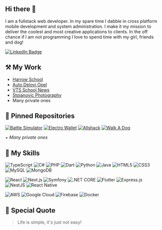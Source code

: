 ## Hi there 👋

I am a fullstack web developer. In my spare time I dabble in cross platform mobile development and system administration. I make it my mission to deliver the coolest and most creative applications to clients. In the off chance if I am not programming I love to spend time with my girl, friends and dog!

[![LinkedIn Badge](https://img.shields.io/badge/LinkedIn-Profile-informational?style=flat&logo=linkedin&logoColor=white&color=0D76A8)](https://www.linkedin.com/in/lukoni/)

## ⚒ My Work

- [Harrow School](https://harrow.edu.rs)
- [Auto Delovi Opel](https://autodeloviopel.rs)
- [VTS School News](http://news.vts.su.ac.rs)
- [Stojanovic Photography](https://stojanovicphotography.com)
- Many private ones

## 📌 Pinned Repositories

[![Battle Simulator](https://github-readme-stats.vercel.app/api/pin/?username=LukaPatarcic&repo=battle-simulator)](https://github.com/LukaPatarcic/battle-simulator)
[![Electro Wallet](https://github-readme-stats.vercel.app/api/pin/?username=LukaPatarcic&repo=eletro-wallet)](https://github.com/LukaPatarcic/eletro-wallet)
[![Allshack](https://github-readme-stats.vercel.app/api/pin/?username=LukaPatarcic&repo=Allshack)](https://github.com/LukaPatarcic/Allshack)
[![Walk A Dog](https://github-readme-stats.vercel.app/api/pin/?username=LukaPatarcic&repo=walkadog)](https://github.com/LukaPatarcic/walkadog)

\+ *Many private ones*

## 💼 My Skills

![TypeScript](https://img.shields.io/badge/typescript-%23007ACC.svg?style=for-the-badge&logo=typescript&logoColor=white)
![C#](https://img.shields.io/badge/C%23-239120?style=for-the-badge&logo=c-sharp&logoColor=white)
![PHP](https://img.shields.io/badge/PHP-777BB4?style=for-the-badge&logo=php&logoColor=white)
![Dart](https://img.shields.io/badge/Dart-0175C2?style=for-the-badge&logo=dart&logoColor=white)
![Python](https://img.shields.io/badge/Python-3776AB?style=for-the-badge&logo=python&logoColor=white)
![Java](https://img.shields.io/badge/java-%23ED8B00.svg?style=for-the-badge&logo=java&logoColor=white)
![HTML5](https://img.shields.io/badge/HTML5-E34F26?style=for-the-badge&logo=html5&logoColor=white)
![CSS3](https://img.shields.io/badge/CSS3-1572B6?style=for-the-badge&logo=css3&logoColor=white)
![MySQL](https://img.shields.io/badge/MySQL-00000F?style=for-the-badge&logo=mysql&logoColor=white)
![MongoDB](https://img.shields.io/badge/MongoDB-4EA94B?style=for-the-badge&logo=mongodb&logoColor=white)


![React](https://img.shields.io/badge/React-20232A?style=for-the-badge&logo=react&logoColor=61DAFB)
![Next.js](https://img.shields.io/badge/Next-black?style=for-the-badge&logo=next.js&logoColor=white)
![Symfony](https://img.shields.io/badge/symfony-%23000000.svg?style=for-the-badge&logo=symfony&logoColor=white)
![.NET CORE](https://img.shields.io/badge/.NET-5C2D91?style=for-the-badge&logo=.net&logoColor=white)
![Flutter](https://img.shields.io/badge/Flutter-02569B?style=for-the-badge&logo=flutter&logoColor=white)
![Express.js](https://img.shields.io/badge/Express.js-404D59?style=for-the-badge)
![NestJS](https://img.shields.io/badge/nestjs-%23E0234E.svg?style=for-the-badge&logo=nestjs&logoColor=white)
![React Native](https://img.shields.io/badge/React_Native-20232A?style=for-the-badge&logo=react&logoColor=61DAFB)

![AWS](https://img.shields.io/badge/AWS-%23FF9900.svg?style=for-the-badge&logo=amazon-aws&logoColor=white)
![Google Cloud](https://img.shields.io/badge/GoogleCloud-%234285F4.svg?style=for-the-badge&logo=google-cloud&logoColor=white)
![Firebase](https://img.shields.io/badge/firebase-%23039BE5.svg?style=for-the-badge&logo=firebase)
![Docker](https://img.shields.io/badge/docker-%230db7ed.svg?style=for-the-badge&logo=docker&logoColor=white)

## 🚀 Special Quote
> Life is simple, it's just not easy!
